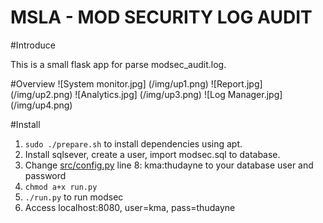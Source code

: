 MSLA - MOD SECURITY LOG AUDIT
=======
#Introduce

This is a small flask app for parse modsec_audit.log.

#Overview
![System monitor.jpg]
(/img/up1.png)
![Report.jpg]
(/img/up2.png)
![Analytics.jpg]
(/img/up3.png)
![Log Manager.jpg]
(/img/up4.png)

#Install
 1. `sudo ./prepare.sh` to install dependencies using apt.
 2. Install sqlsever, create a user, import modsec.sql to database.
 3. Change [src/config.py](https://github.com/Nguyen-Dang-Thu/MSLA/blob/master/src/config.py) line 8: kma:thudayne to your database user and password
 4. `chmod a+x run.py`
 5. `./run.py` to run modsec
 6. Access localhost:8080, user=kma, pass=thudayne
